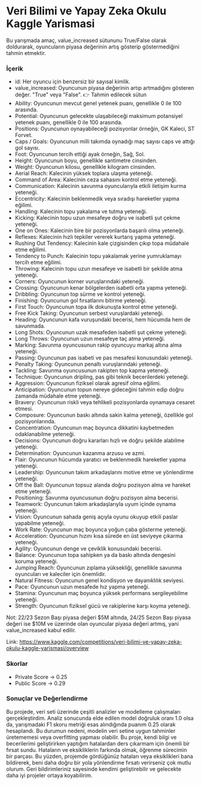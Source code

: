 # Veri Bilimi ve Yapay Zeka Okulu Kaggle Yarismasi
Bu yarışmada amaç, value_increased sütununu True/False olarak doldurarak, oyuncuların piyasa değerinin artış gösterip göstermediğini tahmin etmektir.

### İçerik
- id: Her oyuncu için benzersiz bir sayısal kimlik.
- value_increased: Oyuncunun piyasa değerinin artıp artmadığını gösteren değer. "True" veya "False". 👉 Tahmin edilecek sütun
- Ability: Oyuncunun mevcut genel yetenek puanı, genellikle 0 ile 100 arasında.
- Potential: Oyuncunun gelecekte ulaşabileceği maksimum potansiyel yetenek puanı, genellikle 0 ile 100 arasında.
- Positions: Oyuncunun oynayabileceği pozisyonlar örneğin, GK Kaleci, ST Forvet.
- Caps / Goals: Oyuncunun milli takımda oynadığı maç sayısı caps ve attığı gol sayısı.
- Foot: Oyuncunun tercih ettiği ayak örneğin, Sağ, Sol.
- Height: Oyuncunun boyu, genellikle santimetre cinsinden.
- Weight: Oyuncunun kilosu, genellikle kilogram cinsinden.
- Aerial Reach: Kalecinin yüksek toplara ulaşma yeteneği.
- Command of Area: Kalecinin ceza sahasını kontrol etme yeteneği.
- Communication: Kalecinin savunma oyuncularıyla etkili iletişim kurma yeteneği.
- Eccentricity: Kalecinin beklenmedik veya sıradışı hareketler yapma eğilimi.
- Handling: Kalecinin topu yakalama ve tutma yeteneği.
- Kicking: Kalecinin topu uzun mesafeye doğru ve isabetli şut çekme yeteneği.
- One on Ones: Kalecinin bire bir pozisyonlarda başarılı olma yeteneği.
- Reflexes: Kalecinin hızlı tepkiler vererek kurtarış yapma yeteneği.
- Rushing Out Tendency: Kalecinin kale çizgisinden çıkıp topa müdahale etme eğilimi.
- Tendency to Punch: Kalecinin topu yakalamak yerine yumruklamayı tercih etme eğilimi.
- Throwing: Kalecinin topu uzun mesafeye ve isabetli bir şekilde atma yeteneği.
- Corners: Oyuncunun korner vuruşlarındaki yeteneği.
- Crossing: Oyuncunun kenar bölgelerden isabetli orta yapma yeteneği.
- Dribbling: Oyuncunun top sürme ve kontrol yeteneği.
- Finishing: Oyuncunun gol fırsatlarını bitirme yeteneği.
- First Touch: Oyuncunun topa ilk dokunuşta kontrol etme yeteneği.
- Free Kick Taking: Oyuncunun serbest vuruşlardaki yeteneği.
- Heading: Oyuncunun kafa vuruşundaki becerisi, hem hücumda hem de savunmada.
- Long Shots: Oyuncunun uzak mesafeden isabetli şut çekme yeteneği.
- Long Throws: Oyuncunun uzun mesafeye taç atma yeteneği.
- Marking: Savunma oyuncusunun rakip oyuncuyu markaj altına alma yeteneği.
- Passing: Oyuncunun pas isabeti ve pas mesafesi konusundaki yeteneği.
- Penalty Taking: Oyuncunun penaltı vuruşlarındaki yeteneği.
- Tackling: Savunma oyuncusunun rakipten top kapma yeteneği.
- Technique: Oyuncunun dripling, pas gibi teknik becerilerdeki yeteneği.
- Aggression: Oyuncunun fiziksel olarak agresif olma eğilimi.
- Anticipation: Oyuncunun topun nereye gideceğini tahmin edip doğru zamanda müdahale etme yeteneği.
- Bravery: Oyuncunun riskli veya tehlikeli pozisyonlarda oynamaya cesaret etmesi.
- Composure: Oyuncunun baskı altında sakin kalma yeteneği, özellikle gol pozisyonlarında.
- Concentration: Oyuncunun maç boyunca dikkatini kaybetmeden odaklanabilme yeteneği.
- Decisions: Oyuncunun doğru kararları hızlı ve doğru şekilde alabilme yeteneği.
- Determination: Oyuncunun kazanma arzusu ve azmi.
- Flair: Oyuncunun hücumda yaratıcı ve beklenmedik hareketler yapma yeteneği.
- Leadership: Oyuncunun takım arkadaşlarını motive etme ve yönlendirme yeteneği.
- Off the Ball: Oyuncunun topsuz alanda doğru pozisyon alma ve hareket etme yeteneği.
- Positioning: Savunma oyuncusunun doğru pozisyon alma becerisi.
- Teamwork: Oyuncunun takım arkadaşlarıyla uyum içinde oynama yeteneği.
- Vision: Oyuncunun sahada geniş açıyla oyunu okuyup etkili paslar yapabilme yeteneği.
- Work Rate: Oyuncunun maç boyunca yoğun çaba gösterme yeteneği.
- Acceleration: Oyuncunun hızını kısa sürede en üst seviyeye çıkarma yeteneği.
- Agility: Oyuncunun denge ve çeviklik konusundaki becerisi.
- Balance: Oyuncunun topa sahipken ya da baskı altında dengesini koruma yeteneği.
- Jumping Reach: Oyuncunun zıplama yüksekliği, genellikle savunma oyuncuları ve kaleciler için önemlidir.
- Natural Fitness: Oyuncunun genel kondisyon ve dayanıklılık seviyesi.
- Pace: Oyuncunun uzun mesafede hız yapma yeteneği.
- Stamina: Oyuncunun maç boyunca yüksek performans sergileyebilme yeteneği.
- Strength: Oyuncunun fiziksel gücü ve rakiplerine karşı koyma yeteneği.

Not:  22/23 Sezon Başı piyasa değeri $5M altında, 24/25 Sezon Başı piyasa değeri ise $10M ve üzerinde olan oyuncular piyasa değeri artmış, yani value_increased kabul edilir.

Link: https://www.kaggle.com/competitions/veri-bilimi-ve-yapay-zeka-okulu-kaggle-yarismasi/overview

### Skorlar
- Private Score   ->  0.25
- Public Score    ->  0.29

### Sonuçlar ve Değerlendirme
Bu projede, veri seti üzerinde çeşitli analizler ve modelleme çalışmaları gerçekleştirdim. Analiz sonucunda elde edilen model doğruluk oranı 1.0 olsa da, yarışmadaki F1 skoru metriği esas alındığında puanım 0.25 olarak hesaplandı. Bu durumun nedeni, modelin veri setine uygun tahminler üretememesi veya overfitting yapması olabilir.
Bu proje, kendi bilgi ve becerilerimi geliştirirken yaptığım hatalardan ders çıkarmam için önemli bir fırsat sundu. Hataların ve eksikliklerin farkında olmak, öğrenme sürecimin bir parçası. Bu yüzden, projemde gördüğünüz hataları veya eksiklikleri bana bildirerek, beni daha doğru bir yola yönlendirme fırsatı verirseniz çok mutlu olurum. Geri bildirimleriniz sayesinde kendimi geliştirebilir ve gelecekte daha iyi projeler ortaya koyabilirim.
